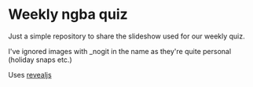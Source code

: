 # Weekly ngba quiz

Just a simple repository to share the slideshow used for our weekly quiz.

I've ignored images with _nogit in the name as they're quite personal (holiday snaps etc.)

Uses [revealjs](http://lab.hakim.se/reveal-js/#/)
